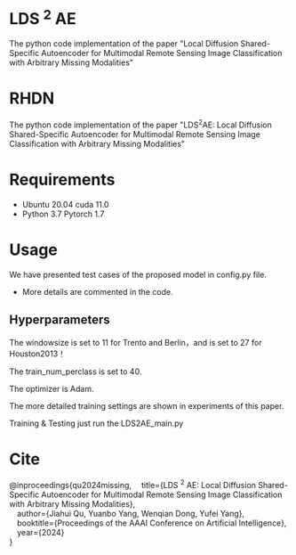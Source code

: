 # LDS $^2$ AE
The python code implementation of the paper "Local Diffusion Shared-Specific Autoencoder for Multimodal Remote Sensing Image Classification with Arbitrary Missing Modalities"

# RHDN
The python code implementation of the paper "LDS$^2$AE: Local Diffusion Shared-Specific Autoencoder for Multimodal Remote Sensing Image Classification with Arbitrary Missing Modalities"

# Requirements

- Ubuntu 20.04   cuda 11.0
- Python 3.7  Pytorch 1.7

# Usage
We have presented test cases of the proposed model in config.py file.
- More details are commented in the code.

## Hyperparameters

The windowsize is set to 11 for Trento and Berlin，and is set to 27 for Houston2013！

The train_num_perclass is set to 40.

The optimizer is Adam.

The more detailed training settings are shown in experiments of this paper.

Training & Testing
just run the LDS2AE_main.py

# Cite
@inproceedings{qu2024missing,
    &emsp;title={LDS $^2$ AE: Local Diffusion Shared-Specific Autoencoder for Multimodal Remote Sensing Image Classification with Arbitrary Missing Modalities},  
    &emsp;author={Jiahui Qu, Yuanbo Yang, Wenqian Dong, Yufei Yang},  
    &emsp;booktitle={Proceedings of the AAAI Conference on Artificial Intelligence},  
    &emsp;year={2024}  
}


